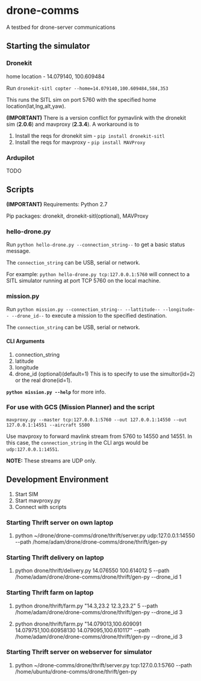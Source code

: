 # drone-comms
A testbed for drone-server communications

## Starting the simulator
### Dronekit
home location - 14.079140, 100.609484

Run ```dronekit-sitl copter --home=14.079140,100.609484,584,353```

This runs the SITL sim on port 5760 with the specified home location(lat,lng,alt,yaw).

**(IMPORTANT)** There is a version conflict for pymavlink with the dronekit sim (**2.0.6**) and mavproxy (**2.3.4**). A workaround is to

1. Install the reqs for dronekit sim - ```pip install dronekit-sitl```
2. Install the reqs for mavproxy - ```pip install MAVProxy```

### Ardupilot
TODO


## Scripts

**(IMPORTANT)** Requirements: Python 2.7

Pip packages: dronekit, dronekit-sitl(optional), MAVProxy

### hello-drone.py
Run ```python hello-drone.py --connection_string--``` to get a basic status message.

The ```connection_string``` can be USB, serial or network.

For example: ```python hello-drone.py tcp:127.0.0.1:5760``` will connect to a SITL simulator running at port TCP 5760 on the local machine. 

### mission.py

Run ```python mission.py --connection_string-- --lattitude-- --longitude-- --drone_id--``` to execute a mission to the specified destination.

The ```connection_string``` can be USB, serial or network.

#### CLI Arguments
1. connection_string
2. latitude
3. longitude
4. drone_id (optional)(default=1)
This is to specify to use the simultor(id=2) or the real drone(id=1).

**```python mission.py --help```** for more info.

### For use with GCS (Mission Planner) **and** the script

```mavproxy.py --master tcp:127.0.0.1:5760 --out 127.0.0.1:14550 --out 127.0.0.1:14551 --aircraft S500```

Use mavproxy to forward mavlink stream from 5760 to 14550 and 14551. In this case, the ```connection_string``` in the CLI args would be ```udp:127.0.0.1:14551```.

**NOTE:** These streams are UDP only.

## Development Environment
1. Start SIM
2. Start mavproxy.py
3. Connect with scripts

### Starting Thrift server on own laptop
1. python ~/drone/drone-comms/drone/thrift/server.py udp:127.0.0.1:14550 --path /home/adam/drone/drone-comms/drone/thrift/gen-py

### Starting Thrift delivery on laptop 
1. python drone/thrift/delivery.py 14.076550 100.614012 5 --path  /home/adam/drone/drone-comms/drone/thrift/gen-py --drone_id 1

### Starting Thrift farm on laptop
1. python drone/thrift/farm.py "14.3,23.2 12.3,23.2" 5 --path /home/adam/drone/drone-comms/drone/thrift/gen-py --drone_id 3

2. python drone/thrift/farm.py "14.079013,100.609091 14.079751,100.60958130 14.079095,100.610117" --path /home/adam/drone/drone-comms/drone/thrift/gen-py --drone_id 3

### Starting Thrift server on webserver for simulator
1. python ~/drone-comms/drone/thrift/server.py tcp:127.0.0.1:5760 --path /home/ubuntu/drone-comms/drone/thrift/gen-py


